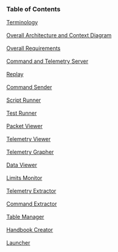 ### Table of Contents

<span>[Terminology](#terminology)</span><br/>
<br/>
<span>[Overall Architecture and Context Diagram](#overall-architecture-and-context-diagram)</span><br/>
<br/>
<span>[Overall Requirements](#overall-requirements)</span><br/>
<br/>
<span>[Command and Telemetry Server](#command-and-telemetry-server)</span><br/>
<br/>
<span>[Replay](#replay)</span><br/>
<br/>
<span>[Command Sender](#command-sender)</span><br/>
<br/>
<span>[Script Runner](#script-runner)</span><br/>
<br/>
<span>[Test Runner](#test-runner)</span><br/>
<br/>
<span>[Packet Viewer](#packet-viewer)</span><br/>
<br/>
<span>[Telemetry Viewer](#telemetry-viewer)</span><br/>
<br/>
<span>[Telemetry Grapher](#telemetry-grapher)</span><br/>
<br/>
<span>[Data Viewer](#data-viewer)</span><br/>
<br/>
<span>[Limits Monitor](#limits-monitor)</span><br/>
<br/>
<span>[Telemetry Extractor](#telemetry-extractor)</span><br/>
<br/>
<span>[Command Extractor](#command-extractor)</span><br/>
<br/>
<span>[Table Manager](#table-manager)</span><br/>
<br/>
<span>[Handbook Creator](#handbook-creator)</span><br/>
<br/>
<span>[Launcher](#launcher)</span><br/>
